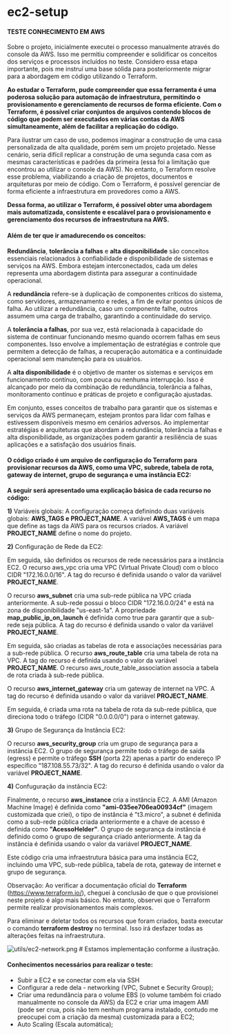 # ec2-setup

#### TESTE CONHECIMENTO EM AWS

Sobre o projeto, inicialmente executei o processo manualmente através do console da AWS. Isso me permitiu compreender e solidificar os conceitos dos serviços e processos incluídos no teste. Considero essa etapa importante, pois me instruí uma base sólida para posteriormente migrar para a abordagem em código utilizando o Terraform.

**Ao estudar o Terraform, pude compreender que essa ferramenta é uma poderosa solução para automação de infraestrutura, permitindo o provisionamento e gerenciamento de recursos de forma eficiente. Com o Terraform, é possível criar conjuntos de arquivos contendo blocos de código que podem ser executados em várias contas da AWS simultaneamente, além de facilitar a replicação do código.**

Para ilustrar um caso de uso, podemos imaginar a construção de uma casa personalizada de alta qualidade, porém sem um projeto projetado. Nesse cenário, seria difícil replicar a construção de uma segunda casa com as mesmas características e padrões da primeira (essa foi a limitação que encontrou ao utilizar o console da AWS). No entanto, o Terraform resolve esse problema, viabilizando a criação de projetos, documentos e arquiteturas por meio de código. Com o Terraform, é possível gerenciar de forma eficiente a infraestrutura em provedores como a AWS.

**Dessa forma, ao utilizar o Terraform, é possível obter uma abordagem mais automatizada, consistente e escalável para o provisionamento e gerenciamento dos recursos de infraestrutura na AWS.**

#### Além de ter que ir amadurecendo os conceitos:

**Redundância**, **tolerância a falhas** e **alta disponibilidade** são conceitos essenciais relacionados à confiabilidade e disponibilidade de sistemas e serviços na AWS. Embora estejam interconectados, cada um deles representa uma abordagem distinta para assegurar a continuidade operacional.

A **redundância** refere-se à duplicação de componentes críticos do sistema, como servidores, armazenamento e redes, a fim de evitar pontos únicos de falha. Ao utilizar a redundância, caso um componente falhe, outros assumem uma carga de trabalho, garantindo a continuidade do serviço.

A **tolerância a falhas**, por sua vez, está relacionada à capacidade do sistema de continuar funcionando mesmo quando ocorrem falhas em seus componentes. Isso envolve a implementação de estratégias e controle que permitem a detecção de falhas, a recuperação automática e a continuidade operacional sem manutenção para os usuários.

A **alta disponibilidade** é o objetivo de manter os sistemas e serviços em funcionamento contínuo, com pouca ou nenhuma interrupção. Isso é alcançado por meio da combinação de redundância, tolerância a falhas, monitoramento contínuo e práticas de projeto e configuração ajustadas.

Em conjunto, esses conceitos de trabalho para garantir que os sistemas e serviços da AWS permaneçam, estejam prontos para lidar com falhas e estivessem disponíveis mesmo em cenários adversos. Ao implementar estratégias e arquiteturas que abordam a redundância, tolerância a falhas e alta disponibilidade, as organizações podem garantir a resiliência de suas aplicações e a satisfação dos usuários finais.


#### O código criado é um arquivo de configuração do Terraform para provisionar recursos da AWS, como uma VPC, subrede, tabela de rota, gateway de internet, grupo de segurança e uma instância EC2:

**A seguir será apresentado uma explicação básica de cada recurso no código:**

**1)** Variáveis globais: A configuração começa definindo duas variáveis globais: **AWS_TAGS e PROJECT_NAME**. A variável **AWS_TAGS** é um mapa que define as tags da AWS para os recursos criados. A variável **PROJECT_NAME** define o nome do projeto.

**2)** Configuração de Rede da EC2:

Em seguida, são definidos os recursos de rede necessários para a instância EC2. O recurso aws_vpc cria uma VPC (Virtual Private Cloud) com o bloco CIDR "172.16.0.0/16". A tag do recurso é definida usando o valor da variável **PROJECT_NAME**.

O recurso **aws_subnet** cria uma sub-rede pública na VPC criada anteriormente. A sub-rede possui o bloco CIDR "172.16.0.0/24" e está na zona de disponibilidade "us-east-1a". A propriedade **map_public_ip_on_launch** é definida como true para garantir que a sub-rede seja pública. A tag do recurso é definida usando o valor da variável **PROJECT_NAME**.

Em seguida, são criadas as tabelas de rota e associações necessárias para a sub-rede pública. O recurso **aws_route_table** cria uma tabela de rota na VPC. A tag do recurso é definida usando o valor da variável **PROJECT_NAME**. O recurso aws_route_table_association associa a tabela de rota criada à sub-rede pública.

O recurso **aws_internet_gateway** cria um gateway de internet na VPC. A tag do recurso é definida usando o valor da variável **PROJECT_NAME**.

Em seguida, é criada uma rota na tabela de rota da sub-rede pública, que direciona todo o tráfego (CIDR "0.0.0.0/0") para o internet gateway.

**3)** Grupo de Segurança da Instância EC2:

O recurso **aws_security_group** cria um grupo de segurança para a instância EC2. O grupo de segurança permite todo o tráfego de saída (egress) e permite o tráfego **SSH** (porta 22) apenas a partir do endereço IP específico "187.108.55.73/32". A tag do recurso é definida usando o valor da variável **PROJECT_NAME**.

**4)** Confuguração da instância EC2:

Finalmente, o recurso **aws_instance** cria a instância EC2. A AMI (Amazon Machine Image) é definida como **"ami-035ee706ea00934cf"** (imagem customizada que criei), o tipo de instância é "t3.micro", a subnet é definida como a sub-rede pública criada anteriormente e a chave de acesso é definida como **"AcessoHelder"**. O grupo de segurança da instância é definido como o grupo de segurança criado anteriormente. A tag da instância é definida usando o valor da variável **PROJECT_NAME**.

Este código cria uma infraestrutura básica para uma instância EC2, incluindo uma VPC, sub-rede pública, tabela de rota, gateway de internet e grupo de segurança. 


Observação: Ao verificar a documentação oficial do **Terraform** (https://www.terraform.io/), cheguei à conclusão de que o que provisionei neste projeto é algo mais básico. No entanto, observei que o Terraform permite realizar provisionamentos mais complexos.

Para eliminar e deletar todos os recursos que foram criados, basta executar o comando **terraform destroy** no terminal. Isso irá desfazer todas as alterações feitas na infraestrutura.


![utils/ec2-network.png](utils/ec2-network.png)   # Estamos implementação conforme a ilustração. 



#### Conhecimentos necessários para realizar o teste:

 * Subir a EC2 e se conectar com ela via SSH
 * Configurar a rede dela - networking (VPC, Subnet e Security Group);
 * Criar uma redundância para o volume EBS (o volume também foi criado manualmente no console da AWS) da EC2 e criar uma imagem AMI (pode ser crua, pois não tem nenhum programa instalado, contudo me preocupei com a criação da mesma) customizada para a EC2;
 * Auto Scaling (Escala automática);







